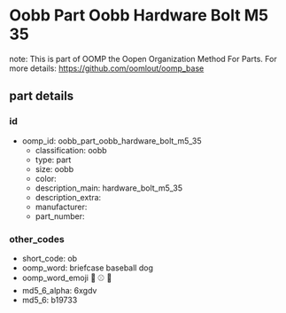 # Oobb Part Oobb Hardware Bolt M5 35  

note: This is part of OOMP the Oopen Organization Method For Parts. For more details: https://github.com/oomlout/oomp_base

##  part details





### id
* oomp_id: oobb_part_oobb_hardware_bolt_m5_35
  * classification: oobb
  * type: part
  * size: oobb
  * color: 
  * description_main: hardware_bolt_m5_35
  * description_extra: 
  * manufacturer: 
  * part_number: 

### other_codes
* short_code: ob
* oomp_word: briefcase baseball dog
* oomp_word_emoji :briefcase: :baseball: :dog:
* md5_6_alpha: 6xgdv
* md5_6: b19733